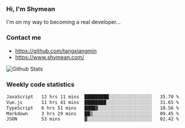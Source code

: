 ### Hi, I'm Shymean

I'm on my way to becoming a real developer...

### Contact me

- <https://github.com/tangxiangmin>
- <https://www.shymean.com/>

![Github Stats](https://github-readme-stats.vercel.app/api?username=tangxiangmin&show_icons=true&theme=dark)


###  Weekly code statistics

<!--START_SECTION:waka-->

```txt
JavaScript   13 hrs 11 mins  █████████░░░░░░░░░░░░░░░░   35.70 %
Vue.js       11 hrs 41 mins  ████████░░░░░░░░░░░░░░░░░   31.65 %
TypeScript   6 hrs 51 mins   ████▓░░░░░░░░░░░░░░░░░░░░   18.56 %
Markdown     3 hrs 29 mins   ██▒░░░░░░░░░░░░░░░░░░░░░░   09.45 %
JSON         53 mins         ▓░░░░░░░░░░░░░░░░░░░░░░░░   02.42 %
```

<!--END_SECTION:waka-->